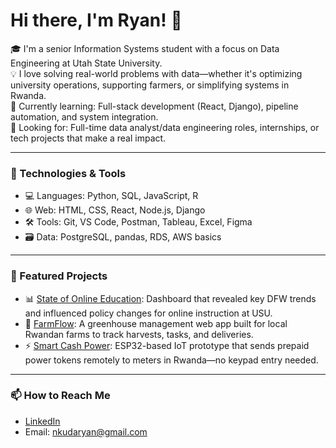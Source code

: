 # Hi there, I'm Ryan! 👋

🎓 I'm a senior Information Systems student with a focus on Data Engineering at Utah State University.  
💡 I love solving real-world problems with data—whether it's optimizing university operations, supporting farmers, or simplifying systems in Rwanda.  
🌱 Currently learning: Full-stack development (React, Django), pipeline automation, and system integration.  
🚀 Looking for: Full-time data analyst/data engineering roles, internships, or tech projects that make a real impact.

---

### 🔧 Technologies & Tools

- 💻 Languages: Python, SQL, JavaScript, R  
- 🌐 Web: HTML, CSS, React, Node.js, Django  
- 🛠️ Tools: Git, VS Code, Postman, Tableau, Excel, Figma  
- 🗃️ Data: PostgreSQL, pandas, RDS, AWS basics

---

### 📌 Featured Projects

- 📊 [State of Online Education](https://github.com/yourusername/online-education-dashboard): Dashboard that revealed key DFW trends and influenced policy changes for online instruction at USU.  
- 🌾 [FarmFlow](https://github.com/yourusername/farmflow): A greenhouse management web app built for local Rwandan farms to track harvests, tasks, and deliveries.  
- ⚡ [Smart Cash Power](https://github.com/yourusername/smart-cash-power): ESP32-based IoT prototype that sends prepaid power tokens remotely to meters in Rwanda—no keypad entry needed.

---

### 📫 How to Reach Me

- [LinkedIn](https://www.linkedin.com/in/ryan-nkunda)  
- Email: nkudaryan@gmail.com 
